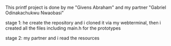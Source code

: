 This printf project is done by me "Givens Abraham" and my partner "Gabriel Odinakachukwu Nwaobasi"

stage 1: he create the repository and i cloned it via my webterminal, then i created all the files including main.h for the prototypes

stage 2: my partner and i read the resources 

